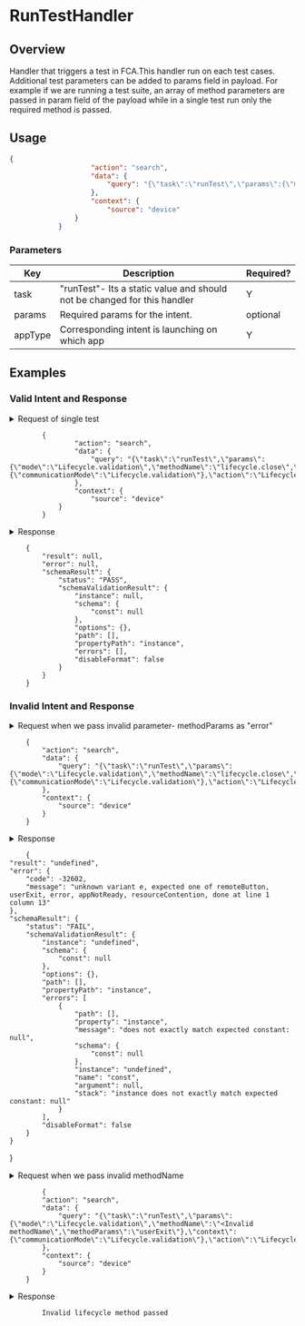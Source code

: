 # RunTestHandler 

## Overview

Handler that triggers a test in FCA.This handler run on each test cases. Additional test parameters can be added to params field in payload.
For example if we are running a test suite, an array of method parameters are passed in param field of the payload while in a single test run only the required method is passed.

## Usage

```json
{
                    "action": "search",
                    "data": {
                        "query": "{\"task\":\"runTest\",\"params\":{\"methodName\":\"<methodName>\",\"methodParams\":{}},\"action\":\"NA\",\"appType\":\"firebolt\"}"
                    },
                    "context": {
                        "source": "device"
                }
            }
```

### Parameters

| Key                       | Description                                                                   | Required? |
|---------------------------|-------------------------------------------------------------------------------|-----------|
| task                      | "runTest"- Its a static value and should not be changed for this handler      | Y         |
| params                    | Required  params for  the intent.                                             | optional  |
| appType                   | Corresponding intent is launching on which app                                | Y         |

## Examples

### Valid Intent and Response

<details>
    <summary> Request of single test</summary>
</details>

            {
                    "action": "search",
                    "data": {
                        "query": "{\"task\":\"runTest\",\"params\":{\"mode\":\"Lifecycle.validation\",\"methodName\":\"lifecycle.close\",\"methodParams\":\"userExit\"},\"context\":{\"communicationMode\":\"Lifecycle.validation\"},\"action\":\"Lifecycle.validation\",\"appType\":\"firebolt\"}"
                    },
                    "context": {
                        "source": "device"
                }
            }
<details>
    <summary> Response </summary>
</details>

        {
            "result": null,
            "error": null,
            "schemaResult": {
                "status": "PASS",
                "schemaValidationResult": {
                    "instance": null,
                    "schema": {
                        "const": null
                    },
                    "options": {},
                    "path": [],
                    "propertyPath": "instance",
                    "errors": [],
                    "disableFormat": false
                }
            }
        }
### Invalid Intent and Response

<details>
    <summary>Request when we pass invalid parameter- methodParams as "error" </summary>
</details>
    
        {
            "action": "search",
            "data": {
                "query": "{\"task\":\"runTest\",\"params\":{\"mode\":\"Lifecycle.validation\",\"methodName\":\"lifecycle.close\",\"methodParams\":\"error\"},\"context\":{\"communicationMode\":\"Lifecycle.validation\"},\"action\":\"Lifecycle.validation\",\"appType\":\"firebolt\"}"
            },
            "context": {
                "source": "device"
            }
        }

<details>
    <summary> Response </summary>
</details>

        {
    "result": "undefined",
    "error": {
        "code": -32602,
        "message": "unknown variant e, expected one of remoteButton, userExit, error, appNotReady, resourceContention, done at line 1 column 13"
    },
    "schemaResult": {
        "status": "FAIL",
        "schemaValidationResult": {
            "instance": "undefined",
            "schema": {
                "const": null
            },
            "options": {},
            "path": [],
            "propertyPath": "instance",
            "errors": [
                {
                    "path": [],
                    "property": "instance",
                    "message": "does not exactly match expected constant: null",
                    "schema": {
                        "const": null
                    },
                    "instance": "undefined",
                    "name": "const",
                    "argument": null,
                    "stack": "instance does not exactly match expected constant: null"
                }
            ],
            "disableFormat": false
        }
    }
}

<details>
    <summary>Request when we pass invalid methodName </summary>
</details>

            {
            "action": "search",
            "data": {
                "query": "{\"task\":\"runTest\",\"params\":{\"mode\":\"Lifecycle.validation\",\"methodName\":\"<Invalid methodName\",\"methodParams\":\"userExit\"},\"context\":{\"communicationMode\":\"Lifecycle.validation\"},\"action\":\"Lifecycle.validation\",\"appType\":\"firebolt\"}"
            },
            "context": {
                "source": "device"
            }
        }
        
<details>
    <summary> Response </summary>
</details>

            Invalid lifecycle method passed
